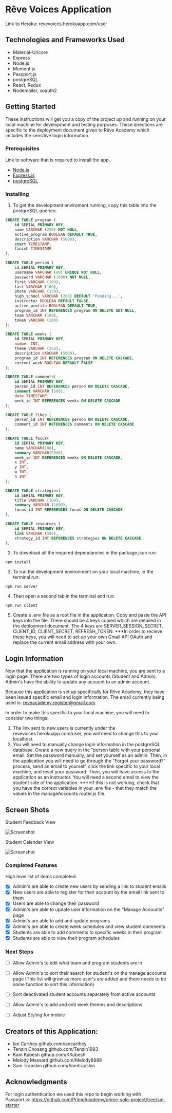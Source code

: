 # Rêve Voices Application

Link to Heroku: revevoices.herokuapp.com/user

## Technologies and Frameworks Used
* Material-UI/core
* Express
* Node.js
* Moment.js
* Passport.js
* postgreSQL
* React, Redux
* Nodemailer, xoauth2


## Getting Started

These instructions will get you a copy of the project up and running on your local machine for development and testing purposes. These directions are specific to the deployment document given to Rêve Academy which includes the sensitive login information.

### Prerequisites

Link to software that is required to install the app.

- [Node.js](https://nodejs.org/en/)
- [Express.is](https://expressjs.com/)
- [postgreSQL](https://www.postgresql.org/download/)

### Installing

1. To get the development enviroment running, copy this table into the postgreSQL queries: 

```sql
CREATE TABLE program (
	id SERIAL PRIMARY KEY,
	name VARCHAR (250) NOT NULL,
	active_program BOOLEAN DEFAULT TRUE,
	description VARCHAR (5000),
	start TIMESTAMP,
	finish TIMESTAMP
);

CREATE TABLE person (
    id SERIAL PRIMARY KEY,
    username VARCHAR (80) UNIQUE NOT NULL,
    password VARCHAR (1000) NOT NULL,
    first VARCHAR (100),
    last VARCHAR (100),
    photo VARCHAR (250),
    high_school VARCHAR (200) DEFAULT 'Pending...',
    instructor BOOLEAN DEFAULT FALSE,
    active_profile BOOLEAN DEFAULT TRUE,
    program_id INT REFERENCES program ON DELETE SET NULL,
    team VARCHAR (100), 
	token VARCHAR (100)
);

CREATE TABLE weeks (
	id SERIAL PRIMARY KEY,
	number INT,
	theme VARCHAR (250),
	description VARCHAR (5000),
	program_id INT REFERENCES program ON DELETE CASCADE,
	current_week BOOLEAN DEFAULT FALSE
);

CREATE TABLE comments(
	id SERIAL PRIMARY KEY,
	person_id INT REFERENCES person ON DELETE CASCADE,
	comment VARCHAR (500),
	date TIMESTAMP,
	week_id INT REFERENCES weeks ON DELETE CASCADE
);

CREATE TABLE likes (
	person_id INT REFERENCES person ON DELETE CASCADE,
	comment_id INT REFERENCES comments ON DELETE CASCADE
);

CREATE TABLE focus(
	id SERIAL PRIMARY KEY,
	name VARCHAR(100),
	summary VARCHAR(5000),
	week_id INT REFERENCES weeks ON DELETE CASCADE,
	x INT,
	y INT,
	w INT,
	h INT
);

CREATE TABLE strategies(
	id SERIAL PRIMARY KEY,
	title VARCHAR (100),
	summary VARCHAR (1000),
	focus_id INT REFERENCES focus ON DELETE CASCADE
);

CREATE TABLE resources (
	id SERIAL PRIMARY KEY,
	link VARCHAR (500),
	strategy_id INT REFERENCES strategies ON DELETE CASCADE
);

```

2. To download all the required dependancies in the package.json run: 
```
npm install
```
3. To run the development environment on your local machine, in the terminal run: 
```
npm run server
```
4. Then open a second tab in the terminal and run: 
```
npm run client
```
5. Create a .env file as a root file in the application. Copy and paste the API keys into the file. There should be 4 keys copied which are detailed in the deployment document. The 4 keys are SERVER_SESSION_SECRET, CLIENT_ID, CLIENT_SECRET, REFRESH_TOKEN. 
***In order to recieve these keys, you will need to set up your own Gmail API OAuth and replace the current email address with your own. 

## Login Information

Now that the application is running on your local machine, you are sent to a login page. There are two types of login accounts (Student and Admin). Admin's have the ability to update any account to an admin account. 

Because this application is set up specifically for Rêve Academy, they have been issued specific email and login information. The email currently being used is: reveacademy.register@gmail.com


In order to make this specific to your local machine, you will need to consider two things: 
1. The link sent to new users is currently under the revevoices.herokuapp.com/user, you will need to change this to your localhost. 
2. You will need to manually change login information in the postgreSQL database. Create a new query in the "person table with your personal email. Set the password manually, and set yourself as an admin. Then, in the application you will need to go through the "Forgot your password?" process, send an email to yourself, click the link specific to your local machine, and reset your password. Then, you will have access to the application as an instructor. You will need a second email to view the student side of the application. 
****If this is not working, check that you have the correct variables in your .env file - that they match the values in the manageAccounts.router.js file. 

## Screen Shots


Student Feedback View 


![Screenshot](ScreenShotReveFeedback.png)

Student Calendar View


![Screenshot](ScreenShotReveSchedule.png)



### Completed Features

High level list of items completed.

- [x] Admin's are able to create new users by sending a link to student emails
- [x] New users are able to register for their account by the email link sent to them
- [x] Users are able to change their password
- [x] Admin's are able to update user information on the "Manage Accounts" page
- [x] Admin's are able to add and update programs 
- [x] Admin's are able to create week schedules and view student comments 
- [x] Students are able to add comments to specific weeks in their program 
- [x] Students are able to view their program schedules

### Next Steps
- [ ] Allow Admin's to edit what team and program students are in
- [ ] Allow Admin's to sort their search for student's on the manage accounts page (This list will grow as more user's are added and there needs to be some function to sort this information)
- [ ] Sort deactivated student accounts separately from active accounts
- [ ] Allow Admin's to add and edit week themes and descriptions
- [ ] Adjust Styling for mobile 



## Creators of this Application: 

* Ian Carthey github.com/iancarthey
* Tenzin Chosang github.com/Tenzin1993
* Kam Kubesh github.com/KKubesh
* Melody Massard github.com/Melody8988
* Sam Trapskin github.com/Samtrapskin

## Acknowledgments

For login authentication we used this repo to begin working with Passport.js:
https://github.com/PrimeAcademy/prime-solo-project/tree/sql-starter


